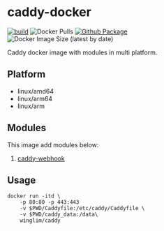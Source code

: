 # caddy-docker

[![build](https://github.com/WingLim/caddy-docker/actions/workflows/build.yml/badge.svg)](https://github.com/WingLim/caddy-docker/actions/workflows/build.yml)
![Docker Pulls](https://img.shields.io/docker/pulls/winglim/caddy)
[![Github Package](https://img.shields.io/static/v1?label=WingLim&message=Github%20Package&color=blue&logo=github)](https://github.com/users/WingLim/packages/container/package/caddy)
![Docker Image Size (latest by date)](https://img.shields.io/docker/image-size/winglim/caddy)

Caddy docker image with modules in multi platform.

## Platform

- linux/amd64
- linux/arm64
- linux/arm

## Modules

This image add modules below:

1. [caddy-webhook](https://github.com/WingLim/caddy-webhook)

## Usage

```shell
docker run -itd \
    -p 80:80 -p 443:443
    -v $PWD/Caddyfile:/etc/caddy/Caddyfile \
    -v $PWD/caddy_data:/data\
    winglim/caddy
```
